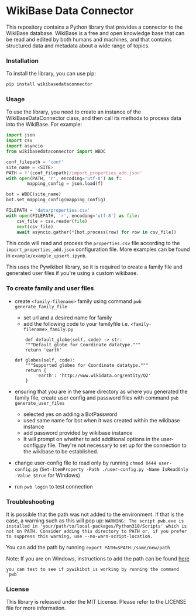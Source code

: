 # WikiBase Data Connector
This repository contains a Python library that provides a connector to the WikiBase database. WikiBase is a free and open knowledge base that can be read and edited by both humans and machines, and that contains structured data and metadata about a wide range of topics.

### Installation
To install the library, you can use pip:

```sh
pip install wikibasedataconnector
```
### Usage
To use the library, you need to create an instance of the WikiBaseDataConnector class, and then call its methods to process data into the WikiBase. For example:

```python
import json
import csv
import asyncio
from wikibasedataconnector import WBDC

conf_filepath = 'conf'
site_name = <SITE>
PATH = f'{conf_filepath}/import_properties_add.json'
with open(PATH, 'r', encoding='utf-8') as f:
        mapping_config = json.load(f)

bot = WBDC(site_name)
bot.set_mapping_config(mapping_config)

FILEPATH = 'data/properties.csv'
with open(FILEPATH, 'r', encoding='utf-8') as file:
    csv_file = csv.reader(file)
    next(csv_file)
    await asyncio.gather(*[bot.process(row) for row in csv_file])
```
This code will read and process the `properties.csv` file according to the `import_properties_add.json` configuration file. 
More examples can be found in `example/example_upsert.ipynb`.

This uses the Pywikibot library, so it is required to create a family file and generated user files if you're using a custom wikibase.

### To create family and user files

* create `<family-filename>` family using command `pwb generate_family_file`
    - set url and a desired name for family
    - add the following code to your familyfile i.e. `<family-filename>_family.py`
    ```
        def default_globe(self, code) -> str:
        """Default globe for Coordinate datatype."""
        return 'earth'

    def globes(self, code):
        """Supported globes for Coordinate datatype."""
        return {
            'earth': 'http://www.wikidata.org/entity/Q2'
        }
    ```

* ensuring that you are in the same directory as where you generated the family file, create user config and password files with command `pwb generate_user_files`
    - selected yes on adding a BotPassword
    - used same name for bot when it was created within the wikibase instance
    - add password provided by wikibase instance
    - It will prompt on whether to add additional options in the user-config.py file. They're not necessary to set up for the connection to the wikibase to be established.

* change user-config file to read only by running `chmod 0444 user-config.py`
    (`Set-ItemProperty -Path ./user-config.py -Name IsReadOnly -Value $true` for Windows)

* run `pwb login` to test connection

### Troubleshooting

It is possible that the path was not added to the environment. If that is the case, a warning such as this will pop up:
    ```
        WARNING: The script pwb.exe is installed in 'your/path/to/local-packages/Python310/Scripts' which is not on PATH.
        Consider adding this directory to PATH or, if you prefer to suppress this warning, use --no-warn-script-location.
    ```

You can add the path by running `export PATH=$PATH:/some/new/path` 

Note: If you are on Windows, instructions to add the path can be found [here](https://learn.microsoft.com/en-us/previous-versions/office/developer/sharepoint-2010/ee537574(v=office.14))

    you can test to see if pywikibot is working by running the command `pwb`

### License

This library is released under the MIT License. Please refer to the LICENSE file for more information.
